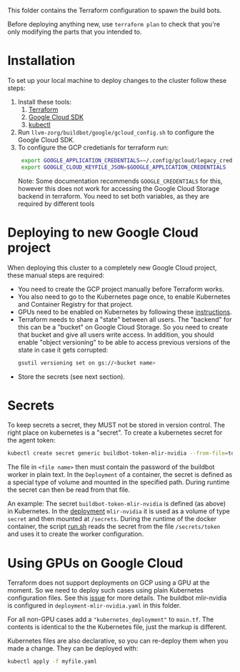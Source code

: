 This folder contains the Terraform configuration to spawn the build bots.

Before deploying anything new, use `terraform plan` to check that you're only 
modifying the parts that you intended to.


# Installation

To set up your local machine to deploy changes to the cluster follow these 
steps:

1. Install these tools:
    1. [Terraform](https://learn.hashicorp.com/terraform/getting-started/install.html)
    1. [Google Cloud SDK](https://cloud.google.com/sdk/install)
    1. [kubectl](https://kubernetes.io/docs/tasks/tools/install-kubectl/)
1. Run `llvm-zorg/buildbot/google/gcloud_config.sh` to configure the Google
   Cloud SDK.
1. To configure the GCP credetianls for terraform run: 
   ```bash
    export GOOGLE_APPLICATION_CREDENTIALS=~/.config/gcloud/legacy_credentials/<your email>/adc.json
    export GOOGLE_CLOUD_KEYFILE_JSON=$GOOGLE_APPLICATION_CREDENTIALS
    ```
    Note: Some documentation recommends `GOOGLE_CREDENTIALS` for this, however
    this does not work for accessing the Google Cloud Storage backend in 
    terraform. You need to set both variables, as they are required by different
    tools

# Deploying to new Google Cloud project

When deploying this cluster to a completely new Google Cloud project, these 
manual steps are required:

* You need to create the GCP project manually before Terraform works.
* You also need to go to the Kubernetes page once, to enable Kubernetes and 
  Container Registry for that project.
* GPUs need to be enabled on Kubernetes by following these
[instructions](https://cloud.google.com/kubernetes-engine/docs/how-to/gpus#installing_drivers).
* Terraform needs to share a "state" between all users. The "backend" for this
  can be a "bucket" on Google Cloud Storage. So you need to create that bucket
  and give all users write access. In addition, you should enable "object
  versioning" to be able to access previous versions of the state in case it
  gets corrupted: 
  ```bash
  gsutil versioning set on gs://<bucket name>
  ````
* Store the secrets (see next section).


# Secrets

To keep secrets a secret, they MUST not be stored in version control. The right
place on kubernetes is a "secret". To create a kubernetes secret for the agent
token: 
```bash
kubectl create secret generic buildbot-token-mlir-nvidia --from-file=token=<file name>
```
The file in `<file name>` then must contain the password of the buildbot worker
in plain text. In the `Deployment` of a container, the secret is defined as a 
special type of volume and mounted in the specified path. During runtime the 
secret can then be read from that file.

An example:
The secret `buildbot-token-mlir-nvidia` is defined (as above) in Kubernetes. 
In the [deployment](buildbot/google/terraform/main.tf) `mlir-nvidia` it is 
used as a volume of type `secret` and then mounted at `/secrets`. During the 
runtime of the docker container, the script 
[run.sh](../docker/buildbot-mlir-nvidia/run.sh) reads the secret from the file
`/secrets/token` and uses it to create the worker configuration.


# Using GPUs on Google Cloud

Terraform does not support deployments on GCP using a GPU at the moment.
So we need to deploy such cases using plain Kubernetes configuration files.
See this [issue](https://github.com/terraform-providers/terraform-provider-kubernetes/issues/149) 
for more details.
The buildbot mlir-nvidia is configured in `deployment-mlir-nvidia.yaml` in this
folder. 

For all non-GPU cases add a `"kubernetes_deployment"` to `main.tf`. 
The contents is identical to the the Kubernetes file, just the markup is 
different.

Kubernetes files are also declarative, so you can re-deploy them when you made
a change. They can be deployed with:
```bash
kubectl apply -f myfile.yaml
```
